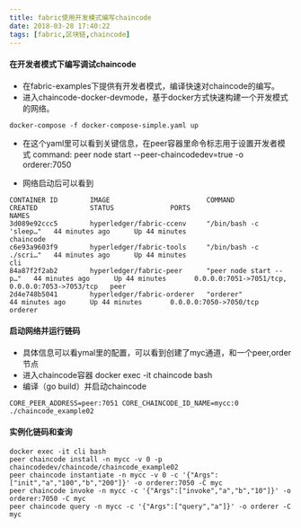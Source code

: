 ```yaml
---
title: fabric使用开发模式编写chaincode
date: 2018-03-28 17:40:22
tags: [fabric,区块链,chaincode]
---
```


#### 在开发者模式下编写调试chaincode

- 在fabric-examples下提供有开发者模式，编译快速对chaincode的编写。
- 进入chaincode-docker-devmode，基于docker方式快速构建一个开发模式的网络。

```
docker-compose -f docker-compose-simple.yaml up
```
<!-- more -->

- 在这个yaml里可以看到关键信息，在peer容器里命令标志用于设置开发者模式 command: peer node start --peer-chaincodedev=true -o orderer:7050

- 网络启动后可以看到

```
CONTAINER ID        IMAGE                        COMMAND                  CREATED             STATUS              PORTS                                            NAMES
3d089e92ccc5        hyperledger/fabric-ccenv     "/bin/bash -c 'sleep…"   44 minutes ago      Up 44 minutes                                                        chaincode
c6e93a9603f9        hyperledger/fabric-tools     "/bin/bash -c ./scri…"   44 minutes ago      Up 44 minutes                                                        cli
84a87f2f2ab2        hyperledger/fabric-peer      "peer node start --p…"   44 minutes ago      Up 44 minutes       0.0.0.0:7051->7051/tcp, 0.0.0.0:7053->7053/tcp   peer
2d4e748b5041        hyperledger/fabric-orderer   "orderer"                44 minutes ago      Up 44 minutes       0.0.0.0:7050->7050/tcp                           orderer
```

#### 启动网络并运行链码

- 具体信息可以看ymal里的配置，可以看到创建了myc通道，和一个peer,order节点
- 进入chaincode容器 docker exec -it chaincode bash
- 编译（go build）并启动chaincode
```
CORE_PEER_ADDRESS=peer:7051 CORE_CHAINCODE_ID_NAME=mycc:0 ./chaincode_example02
```
#### 实例化链码和查询

```
docker exec -it cli bash
peer chaincode install -n mycc -v 0 -p  chaincodedev/chaincode/chaincode_example02
peer chaincode instantiate -n mycc -v 0 -c '{"Args":["init","a","100","b","200"]}' -o orderer:7050 -C myc
peer chaincode invoke -n mycc -c '{"Args":["invoke","a","b","10"]}' -o orderer:7050 -C myc
peer chaincode query -n mycc -c '{"Args":["query","a"]}' -o orderer -C myc
```